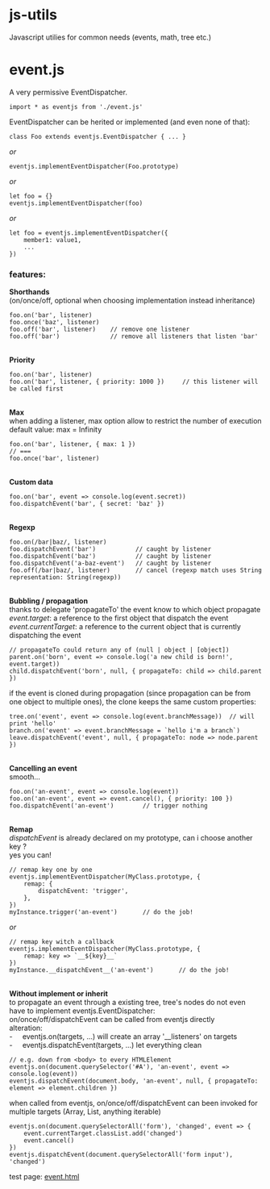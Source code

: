 # js-utils
Javascript utilies for common needs (events, math, tree etc.)

# event.js
A very permissive EventDispatcher.   
```
import * as eventjs from './event.js'
```

EventDispatcher can be herited or implemented (and even none of that):
```
class Foo extends eventjs.EventDispatcher { ... }
```
_or_
``` 
eventjs.implementEventDispatcher(Foo.prototype)
```
_or_
``` 
let foo = {}
eventjs.implementEventDispatcher(foo)
```
_or_
``` 
let foo = eventjs.implementEventDispatcher({
    member1: value1,
    ...
})
```

### features:

__Shorthands__
<br> (on/once/off, optional when choosing implementation instead inheritance) 
```
foo.on('bar', listener)
foo.once('baz', listener)
foo.off('bar', listener)    // remove one listener
foo.off('bar')              // remove all listeners that listen 'bar'
```

<br> __Priority__
<br>
```
foo.on('bar', listener)
foo.on('bar', listener, { priority: 1000 })     // this listener will be called first
```

<br> __Max__
<br> when adding a listener, max option allow to restrict the number of execution
<br> default value: max = Infinity 
```
foo.on('bar', listener, { max: 1 })
// ===
foo.once('bar', listener)
```

<br> __Custom data__
<br>
```
foo.on('bar', event => console.log(event.secret))
foo.dispatchEvent('bar', { secret: 'baz' })
```

<br> __Regexp__
<br>
```
foo.on(/bar|baz/, listener)
foo.dispatchEvent('bar')           // caught by listener
foo.dispatchEvent('baz')           // caught by listener
foo.dispatchEvent('a-baz-event')   // caught by listener
foo.off(/bar|baz/, listener)       // cancel (regexp match uses String representation: String(regexp))
```

<br> __Bubbling / propagation__
<br> thanks to delegate 'propagateTo' the event know to which object propagate
<br> _event.target_: a reference to the first object that dispatch the event
<br> _event.currentTarget_: a reference to the current object that is currently dispatching the event
```
// propagateTo could return any of (null | object | [object])
parent.on('born', event => console.log('a new child is born!', event.target))
child.dispatchEvent('born', null, { propagateTo: child => child.parent })
```
if the event is cloned during propagation (since propagation can be from one object to multiple ones), the clone keeps the same custom properties:
```
tree.on('event', event => console.log(event.branchMessage))  // will print 'hello'
branch.on('event' => event.branchMessage = `hello i'm a branch`)
leave.dispatchEvent('event', null, { propagateTo: node => node.parent })
```

<br> __Cancelling an event__
<br> smooth...
```
foo.on('an-event', event => console.log(event))
foo.on('an-event', event => event.cancel(), { priority: 100 })
foo.dispatchEvent('an-event')        // trigger nothing
```

<br> __Remap__
<br> _dispatchEvent_ is already declared on my prototype, can i choose another key ?
<br> yes you can!
```
// remap key one by one
eventjs.implementEventDispatcher(MyClass.prototype, {
    remap: {
        dispatchEvent: 'trigger',
    },
})
myInstance.trigger('an-event')       // do the job!
```
_or_
```
// remap key witch a callback
eventjs.implementEventDispatcher(MyClass.prototype, {
    remap: key => `__${key}__`
})
myInstance.__dispatchEvent__('an-event')       // do the job!
```


<br> __Without implement or inherit__
<br> to propagate an event through a existing tree, tree's nodes do not even have to implement eventjs.EventDispatcher:
<br> on/once/off/dispatchEvent can be called from eventjs directly
<br> alteration: 
<br> -&nbsp;&nbsp;&nbsp;&nbsp; eventjs.on(targets, ...) will create an array '\__listeners' on targets
<br> -&nbsp;&nbsp;&nbsp;&nbsp; eventjs.dispatchEvent(targets, ...) let everything clean
```
// e.g. down from <body> to every HTMLElement
eventjs.on(document.querySelector('#A'), 'an-event', event => console.log(event))
eventjs.dispatchEvent(document.body, 'an-event', null, { propagateTo: element => element.children })
```
when called from eventjs, on/once/off/dispatchEvent can been invoked for multiple targets (Array, List, anything iterable)
```
eventjs.on(document.querySelectorAll('form'), 'changed', event => {
    event.currentTarget.classList.add('changed')
    event.cancel()
})
eventjs.dispatchEvent(document.querySelectorAll('form input'), 'changed')
```

test page: [event.html](http://htmlpreview.github.io/?https://github.com/jniac/js-utils/blob/master/test/event.html)  
